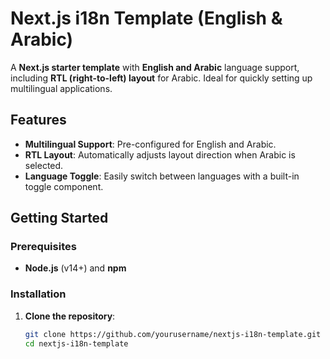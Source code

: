 # Next.js i18n Template (English & Arabic)

A **Next.js starter template** with **English and Arabic** language support, including **RTL (right-to-left) layout** for Arabic. Ideal for quickly setting up multilingual applications.

## Features

- **Multilingual Support**: Pre-configured for English and Arabic.
- **RTL Layout**: Automatically adjusts layout direction when Arabic is selected.
- **Language Toggle**: Easily switch between languages with a built-in toggle component.

## Getting Started

### Prerequisites

- **Node.js** (v14+) and **npm**

### Installation

1. **Clone the repository**:
   ```bash
   git clone https://github.com/yourusername/nextjs-i18n-template.git
   cd nextjs-i18n-template
